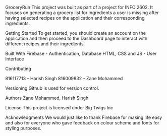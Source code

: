 GroceryRun
This project was built as part of a project for INFO 2602. It focuses on generating a grocery list for ingredients a user is missing after having selected recipes on the application and their corresponding ingredients.

Getting Started
To get started, you should create an account on the application and then proceed to the Dashboard page to interact with different recipes and their ingredients.

Built With 
Firebase - Authentication, Database
HTML, CSS and JS - User Interface

Contributing

816117713 - Harish Singh
816009832 - Zane Mohammed



Versioning
Github is used for version control.

Authors
Zane Mohammed, Harish Singh

License
This project is licensed under Big Twigs Inc

Acknowledgments
We would just like to thank Firebase for making life easy and also for everyone who gave feedback on colour scheme and fonts for styling purposes.
